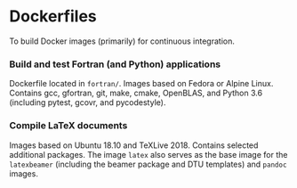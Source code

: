 # Dockerfiles
To build Docker images (primarily) for continuous integration.

### Build and test Fortran (and Python) applications
Dockerfile located in `fortran/`.
Images based on Fedora or Alpine Linux. 
Contains gcc, gfortran, git, make, cmake, OpenBLAS,
and Python 3.6 (including pytest, gcovr, and pycodestyle).

### Compile LaTeX documents
Images based on Ubuntu 18.10 and TeXLive 2018.
Contains selected additional packages.
The image `latex` also serves as the base image for
the `latexbeamer` (including the beamer package and DTU
templates) and `pandoc` images.

